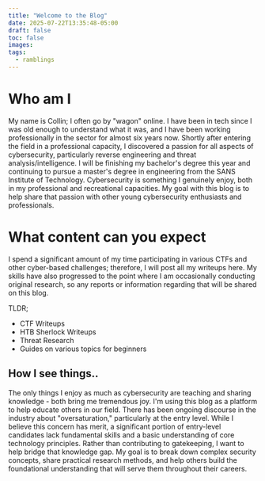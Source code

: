 ```yaml
---
title: "Welcome to the Blog"
date: 2025-07-22T13:35:48-05:00
draft: false
toc: false
images:
tags: 
  - ramblings
---
```


# Who am I
My name is Collin; I often go by "wagon" online. I have been in tech since I was old enough to understand what it was, and I have been working professionally in the sector for almost six years now. Shortly after entering the field in a professional capacity, I discovered a passion for all aspects of cybersecurity, particularly reverse engineering and threat analysis/intelligence. I will be finishing my bachelor's degree this year and continuing to pursue a master's degree in engineering from the SANS Institute of Technology. Cybersecurity is something I genuinely enjoy, both in my professional and recreational capacities. My goal with this blog is to help share that passion with other young cybersecurity enthusiasts and professionals.  


# What content can you expect
I spend a significant amount of my time participating in various CTFs and other cyber-based challenges; therefore, I will post all my writeups here. My skills have also progressed to the point where I am occasionally conducting original research, so any reports or information regarding that will be shared on this blog. 


TLDR;
- CTF Writeups
- HTB Sherlock Writeups
- Threat Research
- Guides on various topics for beginners


## How I see things..
The only things I enjoy as much as cybersecurity are teaching and sharing knowledge - both bring me tremendous joy. I'm using this blog as a platform to help educate others in our field.
There has been ongoing discourse in the industry about "oversaturation," particularly at the entry level. While I believe this concern has merit, a significant portion of entry-level candidates lack fundamental skills and a basic understanding of core technology principles. Rather than contributing to gatekeeping, I want to help bridge that knowledge gap.
My goal is to break down complex security concepts, share practical research methods, and help others build the foundational understanding that will serve them throughout their careers.